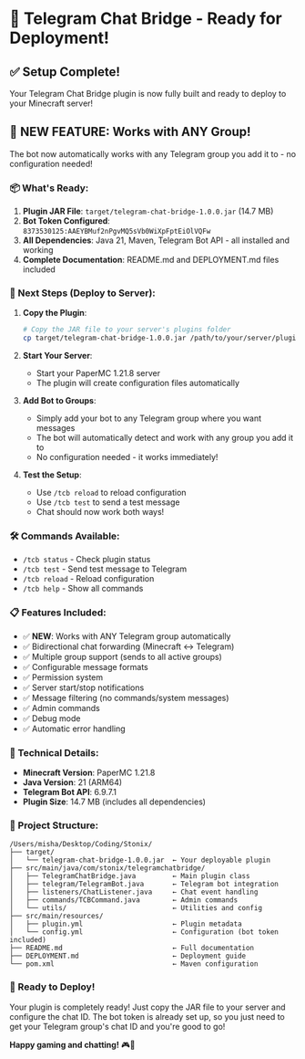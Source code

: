 # 🚀 Telegram Chat Bridge - Ready for Deployment!

## ✅ Setup Complete!

Your Telegram Chat Bridge plugin is now fully built and ready to deploy to your Minecraft server!

## 🎯 NEW FEATURE: Works with ANY Group!

The bot now automatically works with any Telegram group you add it to - no configuration needed!

### 📦 What's Ready:

1. **Plugin JAR File**: `target/telegram-chat-bridge-1.0.0.jar` (14.7 MB)
2. **Bot Token Configured**: `8373530125:AAEYBMuf2nPgvMQ5sVb0WiXpFptEiOlVQFw`
3. **All Dependencies**: Java 21, Maven, Telegram Bot API - all installed and working
4. **Complete Documentation**: README.md and DEPLOYMENT.md files included

### 🎯 Next Steps (Deploy to Server):

1. **Copy the Plugin**:
   ```bash
   # Copy the JAR file to your server's plugins folder
   cp target/telegram-chat-bridge-1.0.0.jar /path/to/your/server/plugins/
   ```

2. **Start Your Server**:
   - Start your PaperMC 1.21.8 server
   - The plugin will create configuration files automatically

3. **Add Bot to Groups**:
   - Simply add your bot to any Telegram group where you want messages
   - The bot will automatically detect and work with any group you add it to
   - No configuration needed - it works immediately!

4. **Test the Setup**:
   - Use `/tcb reload` to reload configuration
   - Use `/tcb test` to send a test message
   - Chat should now work both ways!

### 🛠️ Commands Available:

- `/tcb status` - Check plugin status
- `/tcb test` - Send test message to Telegram
- `/tcb reload` - Reload configuration
- `/tcb help` - Show all commands

### 📋 Features Included:

- ✅ **NEW**: Works with ANY Telegram group automatically
- ✅ Bidirectional chat forwarding (Minecraft ↔ Telegram)
- ✅ Multiple group support (sends to all active groups)
- ✅ Configurable message formats
- ✅ Permission system
- ✅ Server start/stop notifications
- ✅ Message filtering (no commands/system messages)
- ✅ Admin commands
- ✅ Debug mode
- ✅ Automatic error handling

### 🔧 Technical Details:

- **Minecraft Version**: PaperMC 1.21.8
- **Java Version**: 21 (ARM64)
- **Telegram Bot API**: 6.9.7.1
- **Plugin Size**: 14.7 MB (includes all dependencies)

### 📁 Project Structure:

```
/Users/misha/Desktop/Coding/Stonix/
├── target/
│   └── telegram-chat-bridge-1.0.0.jar  ← Your deployable plugin
├── src/main/java/com/stonix/telegramchatbridge/
│   ├── TelegramChatBridge.java         ← Main plugin class
│   ├── telegram/TelegramBot.java       ← Telegram bot integration
│   ├── listeners/ChatListener.java     ← Chat event handling
│   ├── commands/TCBCommand.java        ← Admin commands
│   └── utils/                          ← Utilities and config
├── src/main/resources/
│   ├── plugin.yml                      ← Plugin metadata
│   └── config.yml                      ← Configuration (bot token included)
├── README.md                           ← Full documentation
├── DEPLOYMENT.md                       ← Deployment guide
└── pom.xml                             ← Maven configuration
```

### 🎉 Ready to Deploy!

Your plugin is completely ready! Just copy the JAR file to your server and configure the chat ID. The bot token is already set up, so you just need to get your Telegram group's chat ID and you're good to go!

**Happy gaming and chatting!** 🎮💬
